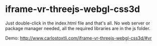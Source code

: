 # iframe-vr-threejs-webgl-css3d

Just double-click in the index.html file and that's all. No web server or package manager needed, all the required libraries are in the js folder.

Demo: http://www.carlostoxtli.com/iframe-vr-threejs-webgl-css3d/#vr
